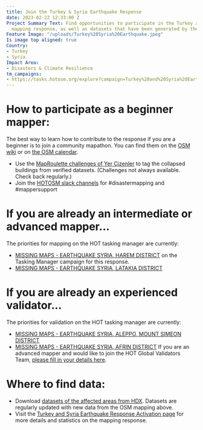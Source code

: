 ```yaml
---
title: Join the Turkey & Syria Earthquake Response
date: 2023-02-22 12:33:00 Z
Project Summary Text: Find opportunities to participate in the Turkey and Syria Earthquake
  mapping response, as well as datasets that have been generated by the mapping.
Feature Image: "/uploads/Turkey%20Syria%20Earthquake.jpeg"
Is image top aligned: true
Country:
- Turkey
- Syria
Impact Area:
- Disasters & Climate Resilience
tm_campaigns:
- https://tasks.hotosm.org/explore?campaign=Turkey%20and%20Syria%20Earthquake%20Response%20February%202023
---
```


# How to participate as a beginner mapper:

The best way to learn how to contribute to the response if you are a beginner is to join a community mapathon. You can find them on the [OSM wiki](https://wiki.openstreetmap.org/wiki/2023_Turkey_Earthquakes#Community_Mapathons) or on [the OSM calendar](https://osmcal.org/).
* Use the [MapRoulette challenges of Yer Çizenler](https://maproulette.org/browse/challenges/37609) to tag the collapsed buildings from verified datasets. (Challenges not always available. Check back regularly.)
* Join the [HOTOSM slack channels](https://slack.hotosm.org/) for #disastermapping and #mappersupport

# If you are already an intermediate or advanced mapper...

The priorities for mapping on the HOT tasking manager are currently:
* [MISSING MAPS - EARTHQUAKE SYRIA, HAREM DISTRICT](https://tasks.hotosm.org/projects/14246) on the Tasking Manager campaign for this response.
* [MISSING MAPS - EARTHQUAKE SYRIA, LATAKIA DISTRICT](https://tasks.hotosm.org/projects/14230)

# If you are already an experienced validator...

The priorities for validation on the HOT tasking manager are currently:
* [MISSING MAPS - EARTHQUAKE SYRIA, ALEPPO, MOUNT SIMEON DISTRICT](https://tasks.hotosm.org/projects/14232)
* [MISSING MAPS - EARTHQUAKE SYRIA, AFRIN DISTRICT](https://tasks.hotosm.org/projects/14245)
If you are an advanced mapper and would like to join the HOT Global Validators Team, [please fill in your details here](http://bit.ly/HOTValidators).

# Where to find data:

* Download [datasets of the affected areas from HDX](https://data.humdata.org/event/turkiye-syria-earthquakes). Datasets are regularly updated with new data from the OSM mapping above.
* Visit the [Turkey and Syria Earthquake Response Activation page](https://www.hotosm.org/disaster-services/turkiye-earthquakes-february-2023-activation/) for more details and statistics on the mapping response. 
